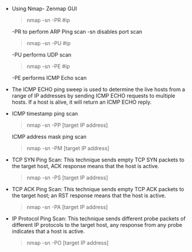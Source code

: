 - Using Nmap- Zenmap GUI
	> nmap -sn -PR #ip 
	
	-PR to perform ARP Ping scan
	-sn disables port scan

	> nmap -sn -PU #ip
		
	-PU performs UDP scan

	> nmap -sn -PE #ip
		
	-PE performs ICMP Echo scan


- The ICMP ECHO ping sweep is used to determine the live hosts from a range of IP addresses by sending ICMP ECHO requests to multiple hosts. If a host is alive, it will return an ICMP ECHO reply.


- ICMP timestamp ping scan
    > nmap -sn -PP [target IP address]
    
    ICMP address mask ping scan
    
    > nmap -sn -PM [target IP address]
    
- TCP SYN Ping Scan: This technique sends empty TCP SYN packets to the target host, ACK response means that the host is active.
    
    > nmap -sn -PS [target IP address]
    
- TCP ACK Ping Scan: This technique sends empty TCP ACK packets to the target host; an RST response means that the host is active.
    
    > nmap -sn -PA [target IP address]
    
- IP Protocol Ping Scan: This technique sends different probe packets of different IP protocols to the target host, any response from any probe indicates that a host is active.
    
    > nmap -sn -PO [target IP address]